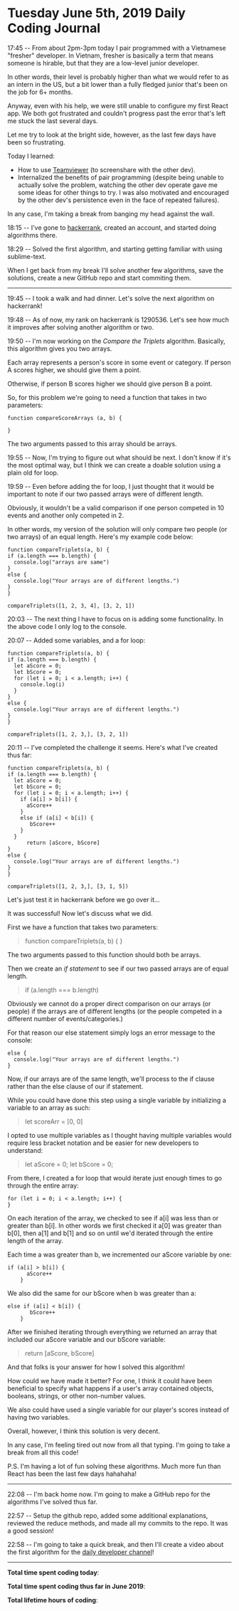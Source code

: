 # Tuesday June 5th, 2019 Daily Coding Journal

17:45 -- From about 2pm-3pm today I pair programmed with a Vietnamese "fresher" developer. In Vietnam, fresher is basically a term that means someone is hirable, but that they are a low-level junior developer.

In other words, their level is probably higher than what we would refer to as an intern in the US, but a bit lower than a fully fledged junior that's been on the job for 6+ months.

Anyway, even with his help, we were still unable to configure my first React app. We both got frustrated and couldn't progress past the error that's left me stuck the last several days. 

Let me try to look at the bright side, however, as the last few days have been so frustrating.

Today I learned:
* How to use [Teamviewer](https://www.teamviewer.com/en/) (to screenshare with the other dev).
* Internalized the benefits of pair programming (despite being unable to actually solve the problem, watching the other dev operate gave me some ideas for other things to try. I was also motivated and encouraged by the other dev's persistence even in the face of repeated failures).

In any case, I'm taking a break from banging my head against the wall.

18:15 -- I've gone to [hackerrank](https://www.hackerrank.com), created an account, and started doing algorithms there.

18:29 -- Solved the first algorithm, and starting getting familiar with using sublime-text.

When I get back from my break I'll solve another few algorithms, save the solutions, create a new GitHub repo and start commiting them.
___
19:45 -- I took a walk and had dinner. Let's solve the next algorithm on hackerrank! 

19:48 -- As of now, my rank on hackerrank is 1290536. Let's see how much it improves after solving another algorithm or two.

19:50 -- I'm now working on the *Compare the Triplets* algorithm. Basically, this algorithm gives you two arrays.

Each array represents a person's score in some event or category. If person A scores higher, we should give them a point.

Otherwise, if person B scores higher we should give person B a point.

So, for this problem we're going to need a function that takes in two parameters:

```
function compareScoreArrays (a, b) {

}
```

The two arguments passed to this array should be arrays.

19:55 -- Now, I'm trying to figure out what should be next. I don't know if it's the most optimal way, but I think we can create a doable solution using a plain old for loop.

19:59 -- Even before adding the for loop, I just thought that it would be important to note if our two passed arrays were of different length.

Obviously, it wouldn't be a valid comparison if one person competed in 10 events and another only competed in 2.

In other words, my version of the solution will only compare two people (or two arrays) of an equal length. Here's my example code below:
```
function compareTriplets(a, b) {
if (a.length === b.length) {
  console.log("arrays are same")
}
else {
  console.log("Your arrays are of different lengths.")
}
}

compareTriplets([1, 2, 3, 4], [3, 2, 1])
```

20:03 -- The next thing I have to focus on is adding some functionality. In the above code I only log to the console.

20:07 -- Added some variables, and a for loop:
```
function compareTriplets(a, b) {
if (a.length === b.length) {
  let aScore = 0;
  let bScore = 0;
  for (let i = 0; i < a.length; i++) {
    console.log(i)
  }
}
else {
  console.log("Your arrays are of different lengths.")
}
}

compareTriplets([1, 2, 3,], [3, 2, 1])
```

20:11 -- I've completed the challenge it seems. Here's what I've created thus far:

```
function compareTriplets(a, b) {
if (a.length === b.length) {
  let aScore = 0;
  let bScore = 0;
  for (let i = 0; i < a.length; i++) {
    if (a[i] > b[i]) {
      aScore++
    }
    else if (a[i] < b[i]) {
       bScore++
    }
  }
      return [aScore, bScore]
}
else {
  console.log("Your arrays are of different lengths.")
}
}

compareTriplets([1, 2, 3,], [3, 1, 5])
```
Let's just test it in hackerrank before we go over it...

It was successful! Now let's discuss what we did.

First we have a function that takes two parameters:
>function compareTriplets(a, b) { }

The two arguments passed to this function should both be arrays.

Then we create an *if statement* to see if our two passed arrays are of equal length.
> if (a.length === b.length)

Obviously we cannot do a proper direct comparison on our arrays (or people) if the arrays are of different lengths (or the people competed in a different number of events/categories.)

For that reason our else statement simply logs an error message to the console:
```
else {
  console.log("Your arrays are of different lengths.")
}
```
Now, if our arrays are of the same length, we'll process to the if clause rather than the else clause of our if statement.

While you could have done this step using a single variable by initializing a variable to an array as such:
> let scoreArr = [0, 0]

I opted to use multiple variables as I thought having multiple variables would require less bracket notation and be easier for new developers to understand:
>   let aScore = 0; let bScore = 0;

From there, I created a for loop that would iterate just enough times to go through the entire array:
```
for (let i = 0; i < a.length; i++) {
}
```
On each iteration of the array, we checked to see if a[i] was less than or greater than b[i]. In other words we first checked it a[0] was greater than b[0], then a[1] and b[1] and so on until we'd iterated through the entire length of the array.

Each time a was greater than b, we incremented our aScore variable by one:
```
if (a[i] > b[i]) {
      aScore++
    }
```
We also did the same for our bScore when b was greater than a:
```
else if (a[i] < b[i]) {
       bScore++
    }
```
After we finished iterating through everything we returned an array that included our aScore variable and our bScore variable:
> return [aScore, bScore]

And that folks is your answer for how I solved this algorithm!

How could we have made it better? For one, I think it could have been beneficial to specify what happens if a user's array contained objects, booleans, strings, or other non-number values.

We also could have used a single variable for our player's scores instead of having two variables.

Overall, however, I think this solution is very decent.

In any case, I'm feeling tired out now from all that typing. I'm going to take a break from all this code!

P.S. I'm having a lot of fun solving these algorithms. Much more fun than React has been the last few days hahahaha!
___
22:08 -- I'm back home now. I'm going to make a GitHub repo for the algorithms I've solved thus far.

22:57 -- Setup the github repo, added some additional explanations, reviewed the reduce methods, and made all my commits to the repo. It was a good session! 

22:58 -- I'm going to take a quick break, and then I'll create a video about the first algorithm for the [daily developer channel](https://www.youtube.com/channel/UCRUPCpCWCL6Mr-0QWNje29Q)!

___
**Total time spent coding today**: 

**Total time spent coding  thus far in June 2019**: 


**Total lifetime hours of coding**:

